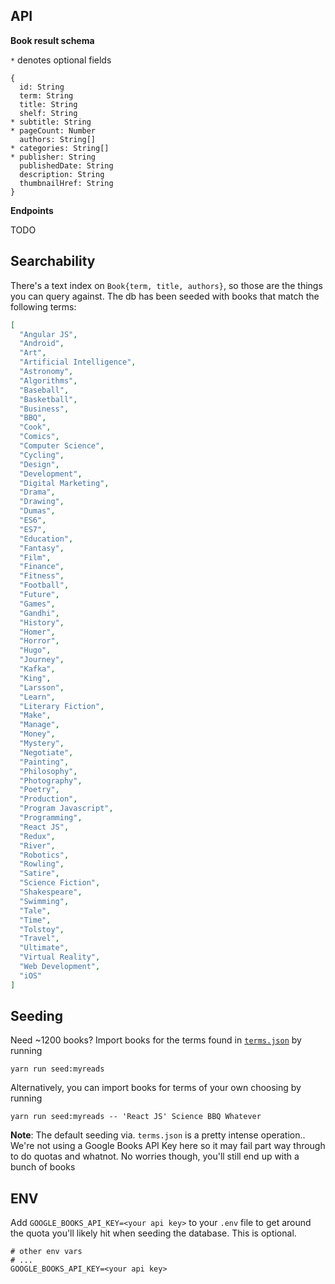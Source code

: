 ## API

**Book result schema**

`*` denotes optional fields

```
{
  id: String
  term: String
  title: String
  shelf: String
* subtitle: String
* pageCount: Number
  authors: String[]
* categories: String[]
* publisher: String
  publishedDate: String
  description: String
  thumbnailHref: String
}
```

**Endpoints**

TODO

## Searchability

There's a text index on `Book{term, title, authors}`, so those are the things you can query against. The db has been seeded with books that match the following terms:

```json
[
  "Angular JS",
  "Android",
  "Art",
  "Artificial Intelligence",
  "Astronomy",
  "Algorithms",
  "Baseball",
  "Basketball",
  "Business",
  "BBQ",
  "Cook",
  "Comics",
  "Computer Science",
  "Cycling",
  "Design",
  "Development",
  "Digital Marketing",
  "Drama",
  "Drawing",
  "Dumas",
  "ES6",
  "ES7",
  "Education",
  "Fantasy",
  "Film",
  "Finance",
  "Fitness",
  "Football",
  "Future",
  "Games",
  "Gandhi",
  "History",
  "Homer",
  "Horror",
  "Hugo",
  "Journey",
  "Kafka",
  "King",
  "Larsson",
  "Learn",
  "Literary Fiction",
  "Make",
  "Manage",
  "Money",
  "Mystery",
  "Negotiate",
  "Painting",
  "Philosophy",
  "Photography",
  "Poetry",
  "Production",
  "Program Javascript",
  "Programming",
  "React JS",
  "Redux",
  "River",
  "Robotics",
  "Rowling",
  "Satire",
  "Science Fiction",
  "Shakespeare",
  "Swimming",
  "Tale",
  "Time",
  "Tolstoy",
  "Travel",
  "Ultimate",
  "Virtual Reality",
  "Web Development",
  "iOS"
]
```

## Seeding

Need ~1200 books? Import books for the terms found in  [`terms.json`](https://github.com/kevinjamesus86/udacity-myreads-server/blob/master/src/lib/terms.json) by running

`yarn run seed:myreads`

Alternatively, you can import books for terms of your own choosing by running

`yarn run seed:myreads -- 'React JS' Science BBQ Whatever`

**Note**: The default seeding via. `terms.json` is a pretty intense operation.. We're not using a Google Books API Key here so it may fail part way through to do quotas and whatnot. No worries though, you'll still end up with a bunch of books

## ENV

Add `GOOGLE_BOOKS_API_KEY=<your api key>` to your `.env` file to get around the quota you'll likely hit when seeding the database. This is optional.

```
# other env vars
# ...
GOOGLE_BOOKS_API_KEY=<your api key>
```
